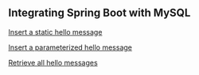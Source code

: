 ## Integrating Spring Boot with MySQL

[Insert a static hello message](http://cs5200-spring2018-nair.us-east-1.elasticbeanstalk.com/api/hello/insert)

[Insert a parameterized hello message](http://cs5200-spring2018-nair.us-east-1.elasticbeanstalk.com/api/hello/insert/Some_parameterized_message)

[Retrieve all hello messages](http://cs5200-spring2018-nair.us-east-1.elasticbeanstalk.com/api/hello/select/all)

